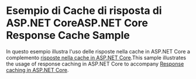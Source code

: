 # <a name="aspnet-core-response-cache-sample"></a><span data-ttu-id="75551-101">Esempio di Cache di risposta di ASP.NET Core</span><span class="sxs-lookup"><span data-stu-id="75551-101">ASP.NET Core Response Cache Sample</span></span>

<span data-ttu-id="75551-102">In questo esempio illustra l'uso delle risposte nella cache in ASP.NET Core a complemento [risposte nella cache in ASP.NET Core](https://docs.microsoft.com/aspnet/core/performance/caching/response).</span><span class="sxs-lookup"><span data-stu-id="75551-102">This sample illustrates the usage of response caching in ASP.NET Core to accompany [Response caching in ASP.NET Core](https://docs.microsoft.com/aspnet/core/performance/caching/response).</span></span>
